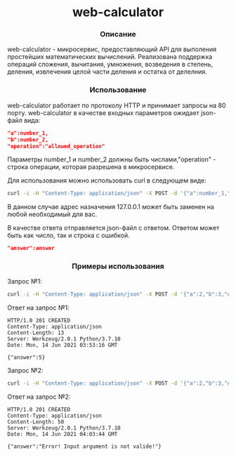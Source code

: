 <h1 align="center">web-calculator</h1>

<h3 align="center">Описание</h3>
web-calculator - микросервис, предоставляющий API для выполения простейших математических вычислений. Реализована поддержка операций сложения, вычитания, умножения, возведения в степень, деления, извлечения целой части деления и остатка от делелния.

<h3 align="center">Использование</h3>
web-calculator работает по протоколу HTTP и принимает запросы на 80 порту. web-calculator в качестве входных параметров ожидает json-файл вида:

```json
"a":number_1,
"b":number_2,
"operation":"allowed_operation"
```

Параметры number_1 и number_2 должны быть числами,"operation" - строка операции, которая разрешена в микросервисе.

Для использования можно использовать curl в следующем виде:
```bash
curl -i -H "Content-Type: application/json" -X POST -d '{"a":number_1,"b":number_2,"operation":"allowed_operation"}' "http://127.0.0.1"
```
В данном случае адрес назначения 127.0.0.1 может быть заменен на любой необходимый для вас.

В качестве ответа отправляется json-файл с ответом. Ответом может быть как число, так и строка с ошибкой.
```json
"answer":answer
```

<h3 align="center">Примеры использования</h3>

Запрос №1:

```bash
curl -i -H "Content-Type: application/json" -X POST -d '{"a":2,"b":3,"operation":"+"}' "http://127.0.0.1"
```

Ответ на запрос №1:

```http
HTTP/1.0 201 CREATED
Content-Type: application/json
Content-Length: 13
Server: Werkzeug/2.0.1 Python/3.7.10
Date: Mon, 14 Jun 2021 03:53:16 GMT

{"answer":5}
```

Запрос №2:

```bash
curl -i -H "Content-Type: application/json" -X POST -d '{"a":2,"b":3,"operation":"log"}' "http://127.0.0.1"
```

Ответ на запрос №2:

```http
HTTP/1.0 201 CREATED
Content-Type: application/json
Content-Length: 50
Server: Werkzeug/2.0.1 Python/3.7.10
Date: Mon, 14 Jun 2021 04:03:44 GMT

{"answer":"Error! Input argument is not valide!"}
```
